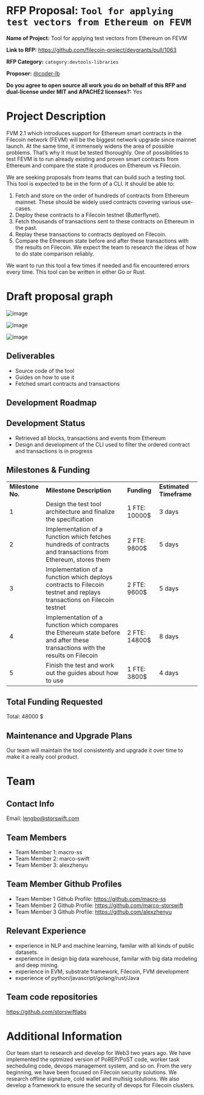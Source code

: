 # RFP Proposal: `Tool for applying test vectors from Ethereum on FEVM`

**Name of Project:** Tool for applying test vectors from Ethereum on FEVM

**Link to RFP:**  https://github.com/filecoin-project/devgrants/pull/1063

**RFP Category:** `category:devtools-libraries`

**Proposer:** [@coder-lb](https://github.com/storswiftlabs)

**Do you agree to open source all work you do on behalf of this RFP and dual-license under MIT and APACHE2 licenses?:** 
Yes

# Project Description

FVM 2.1 which introduces support for Ethereum smart contracts in the Filecoin network (FEVM) will be the biggest network upgrade since mainnet launch. At the same time, it immensely widens the area of possible problems. That’s why it must be tested thoroughly.
One of possibilities to test FEVM is to run already existing and proven smart contracts from Ethereum and compare the state it produces on Ethereum vs Filecoin.

We are seeking proposals from teams that can build such a testing tool. This tool is expected to be in the form of a CLI.
It should be able to:

1. Fetch and store on the order of hundreds of contracts from Ethereum mainnet. These should be widely used contracts covering various use-cases. 
2. Deploy these contracts to a Filecoin testnet (Butterflynet).
3. Fetch thousands of transactions sent to these contracts on Ethereum in the past. 
4. Replay these transactions to contracts deployed on Filecoin. 
5. Compare the Ethereum state before and after these transactions with the results on Filecoin. We expect the team to research the ideas of how to do state comparison reliably.

We want to run this tool a few times if needed and fix encountered errors every time.
This tool can be written in either Go or Rust.

# Draft proposal graph

![image](https://user-images.githubusercontent.com/67536047/195347846-3ea34be4-f70c-4381-8c77-a11aa99c37c4.png)

![image](https://user-images.githubusercontent.com/67536047/195347977-d1b0df99-0adb-41c3-a4f7-11893f176196.png)

![image](https://user-images.githubusercontent.com/67536047/195348190-17f08fc1-d5df-43a7-9e78-2212fe03b816.png)


## Deliverables

* Source code of the tool
* Guides on how to use it
* Fetched smart contracts and transactions 

## Development Roadmap


## Development Status
* Retrieved all blocks, transactions and events from Ethereum
* Design and development of the CLI used to filter the ordered contract and transactions is in progress


## Milestones & Funding

<table>
  <tr>
   <td><strong>Milestone No.</strong>
   </td>
   <td><strong>Milestone Description</strong>
   </td>
   <td><strong>Funding</strong>
   </td>
   <td><strong>Estimated Timeframe</strong>
   </td>
  </tr>
  <tr>
   <td>1
   </td>
   <td>Design the test tool architecture and finalize the specification
   </td>
   <td>1 FTE: 10000$
   </td>
   <td>3 days
   </td>
  </tr>
  <tr>
   <td>2
   </td>
   <td>Implementation of a function which fetches hundreds of contracts and transactions from Ethereum, stores them 
   </td>
   <td>2 FTE: 9800$
   </td>
   <td>5 days
   </td>
  </tr>
  <tr>
   <td>3
   </td>
   <td>Implementation of a function which deploys contracts to Filecoin testnet and replays transactions on Filecoin testnet
   </td>
   <td>2 FTE: 9600$
   </td>
   <td>5 days
   </td>
  </tr>
  <tr>
   <td>4
   </td>
   <td>Implementation of a function which compares the Ethereum state before and after these transactions with the results on Filecoin
   </td>
   <td>2 FTE: 14800$
   </td>
   <td>8 days
   </td>
  </tr>
  <tr>
   <td>5
   </td>
   <td>Finish the test and work out the guides about how to use
   </td>
   <td>1 FTE: 3800$
   </td>
   <td>4 days
   </td>
  </tr>
</table>

## Total Funding Requested
Total: 48000 \$

## Maintenance and Upgrade Plans

Our team will maintain the tool consistently and upgrade it over time to make it a really cool product.

# Team

## Contact Info

Email: lengbo@storswift.com

## Team Members

- Team Member 1: macro-ss
- Team Member 2: marco-swift 
- Team Member 3: alexzhenyu

## Team Member Github Profiles

- Team Member 1 Github Profile: https://github.com/macro-ss
- Team Member 2 Github Profile: https://github.com/marco-storswift
- Team Member 3 Github Profile: https://github.com/alexzhenyu

## Relevant Experience

- experience in NLP and machine learning, familar with all kinds of public datasets.
- experience in design big data warehouse, familar with big data modeling and deep mining.
- experience in EVM, substrate framework, Filecoin, FVM development
- experience of python/javascript/golang/rust/Java

## Team code repositories

https://github.com/storswiftlabs

# Additional Information
Our team start to research and develop for Web3 two years ago. We have implemented the optmized version of PoREP/PoST code, worker task secheduling code, devops management system, and so on. From the very beginning, we have been focused on Filecoin security solutions. We research offline signature, cold wallet and multisig solutions. We also develop a framework to ensure the security of devops for Filecoin clusters.
